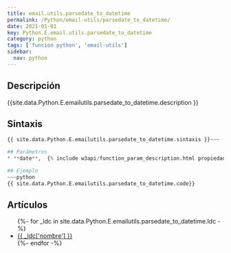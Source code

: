 ```yaml
---
title: email.utils.parsedate_to_datetime
permalink: /Python/email-utils/parsedate_to_datetime/
date: 2021-01-01
key: Python.E.email.utils.parsedate_to_datetime
category: python
tags: ['funcion python', 'email-utils']
sidebar: 
  nav: python
---
```


## Descripción
{{site.data.Python.E.emailutils.parsedate_to_datetime.description }}

## Sintaxis
~~~python
{{ site.data.Python.E.emailutils.parsedate_to_datetime.sintaxis }}~~~

## Parámetros
* **date**,  {% include w3api/function_param_description.html propiedad=site.data.Python.E.email.utils.parsedate_to_datetime valor="date" %}

## Ejemplo
~~~python
{{ site.data.Python.E.emailutils.parsedate_to_datetime.code}}
~~~

## Artículos
<ul>
{%- for _ldc in site.data.Python.E.emailutils.parsedate_to_datetime.ldc -%}
   <li>
       <a href="{{_ldc['url'] }}">{{ _ldc['nombre'] }}</a>
   </li>
{%- endfor -%}
</ul>
